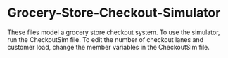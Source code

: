 # Grocery-Store-Checkout-Simulator
These files model a grocery store checkout system. To use the simulator, run the CheckoutSim file. To edit the number of checkout lanes and customer load, change the member variables in the CheckoutSim file.
